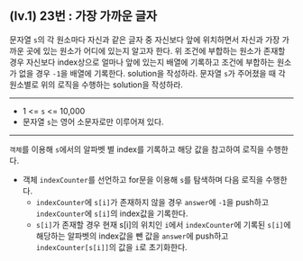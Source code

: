 ## (lv.1) 23번 : 가장 가까운 글자

문자열 `s`의 각 원소마다 자신과 같은 글자 중 자신보다 앞에 위치하면서 자신과 가장 가까운 곳에 있는 원소가 어디에 있는지 알고자 한다. 위 조건에 부합하는 원소가 존재할 경우 자신보다 index상으로 얼마나 앞에 있는지 배열에 기록하고 조건에 부합하는 원소가 없을 경우 `-1`을 배열에 기록한다. solution을 작성하라. 문자열 `s`가 주어졌을 때 각 원소별로 위의 로직을 수행하는 solution을 작성하라.

---

- 1 <= `s` <= 10,000
- 문자열 `s`는 영어 소문자로만 이루어져 있다.

---

`객체`를 이용해 `s`에서의 알파벳 별 index를 기록하고 해당 값을 참고하여 로직을 수행한다.

- 객체 `indexCounter`를 선언하고 for문을 이용해 `s`를 탐색하며 다음 로직을 수행한다.
  - `indexCounter`에 `s[i]`가 존재하지 않을 경우 `answer`에 `-1`을 push하고 `indexCounter`에 `s[i]`의 index값을 기록한다.
  - `s[i]`가 존재할 경우 현재 s[i]의 위치인 `i`에서 `indexCounter`에 기록된 `s[i]`에 해당하는 알파벳의 index값을 뺀 값을 `answer`에 push하고 `indexCounter[s[i]]`의 값을 `i`로 초기화한다.
